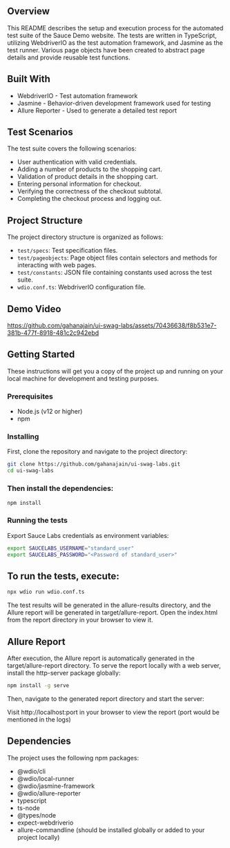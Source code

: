 ## Overview
This README describes the setup and execution process for the automated test suite of the Sauce Demo website. 
The tests are written in TypeScript, utilizing WebdriverIO as the test automation framework, and Jasmine as the test runner. 
Various page objects have been created to abstract page details and provide reusable test functions.

## Built With

- WebdriverIO - Test automation framework
- Jasmine - Behavior-driven development framework used for testing
- Allure Reporter - Used to generate a detailed test report

## Test Scenarios

The test suite covers the following scenarios:

- User authentication with valid credentials.
- Adding a number of products to the shopping cart.
- Validation of product details in the shopping cart.
- Entering personal information for checkout.
- Verifying the correctness of the checkout subtotal.
- Completing the checkout process and logging out.

## Project Structure

The project directory structure is organized as follows:
- `test/specs`: Test specification files.
- `test/pageobjects`: Page object files contain selectors and methods for interacting with web pages.
- `test/constants`: JSON file containing constants used across the test suite.
- `wdio.conf.ts`: WebdriverIO configuration file.

## Demo Video

https://github.com/gahanajain/ui-swag-labs/assets/70436638/f8b531e7-381b-477f-8918-481c2c942ebd

## Getting Started

These instructions will get you a copy of the project up and running on your local machine for development and testing purposes.

### Prerequisites

- Node.js (v12 or higher)
- npm

### Installing

First, clone the repository and navigate to the project directory:

```sh
git clone https://github.com/gahanajain/ui-swag-labs.git
cd ui-swag-labs
```

### Then install the dependencies:
```sh
npm install
```

### Running the tests
Export Sauce Labs credentials as environment variables:

```sh
export SAUCELABS_USERNAME="standard_user"
export SAUCELABS_PASSWORD="<Password of standard_user>"
```

## To run the tests, execute:

```sh
npx wdio run wdio.conf.ts
```

The test results will be generated in the allure-results directory, and the Allure report will be generated in target/allure-report. Open the index.html from the report directory in your browser to view it.

## Allure Report

After execution, the Allure report is automatically generated in the target/allure-report directory. 
To serve the report locally with a web server, install the http-server package globally:

```sh
npm install -g serve
```
Then, navigate to the generated report directory and start the server:

Visit http://localhost:port in your browser to view the report (port would be mentioned in the logs)

## Dependencies

The project uses the following npm packages:

- @wdio/cli
- @wdio/local-runner
- @wdio/jasmine-framework
- @wdio/allure-reporter
- typescript
- ts-node
- @types/node
- expect-webdriverio
- allure-commandline (should be installed globally or added to your project locally)


